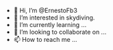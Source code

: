 - 👋 Hi, I’m @ErnestoFb3
- 👀 I’m interested in skydiving.
- 🌱 I’m currently learning ...
- 💞️ I’m looking to collaborate on ...
- 📫 How to reach me ...

<!---
ErnestoFb3/ErnestoFb3 is a ✨ special ✨ repository because its `README.md` (this file) appears on your GitHub profile.
You can click the Preview link to take a look at your changes.
--->
